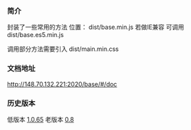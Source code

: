 ### 简介
封装了一些常用的方法
位置： dist/base.min.js
若做IE兼容 可调用 dist/base.es5.min.js

调用部分方法需要引入 dist/main.min.css

### 文档地址
http://148.70.132.221:2020/base/#/doc

### 历史版本

低版本 [1.0.65](http://148.70.132.221:2020/base/v1.0.65/) 
老版本 [0.8](http://148.70.132.221:2020/base/v0.8/)

